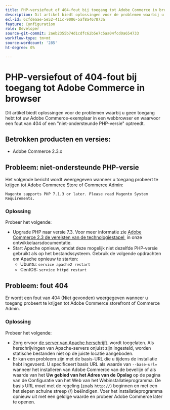 ```yaml
---
title: PHP-versiefout of 404-fout bij toegang tot Adobe Commerce in browser
description: Dit artikel biedt oplossingen voor de problemen waarbij u geen toegang hebt tot uw Adobe Commerce-exemplaar in een webbrowser en waarvoor een fout van 404 of een "niet-ondersteunde PHP-versie" optreedt.
exl-id: 6cfdeaae-5e52-411c-9006-5af8a467873a
feature: Configuration
role: Developer
source-git-commit: 2aeb2355b74d1cdfc62b5e7c5aa04fcd0a654733
workflow-type: tm+mt
source-wordcount: '285'
ht-degree: 0%

---
```


# PHP-versiefout of 404-fout bij toegang tot Adobe Commerce in browser

Dit artikel biedt oplossingen voor de problemen waarbij u geen toegang hebt tot uw Adobe Commerce-exemplaar in een webbrowser en waarvoor een fout van 404 of een &quot;niet-ondersteunde PHP-versie&quot; optreedt.

## Betrokken producten en versies:

* Adobe Commerce 2.3.x

## Probleem: niet-ondersteunde PHP-versie

Het volgende bericht wordt weergegeven wanneer u toegang probeert te krijgen tot Adobe Commerce Store of Commerce Admin:

`Magento supports PHP 7.1.3 or later. Please read Magento System Requirements.`

### Oplossing

Probeer het volgende:

* Upgrade PHP naar versie 7.3. Voor meer informatie zie [&#x200B; Adobe Commerce 2.3 de vereisten van de technologiestapel &#x200B;](https://experienceleague.adobe.com/nl/docs/commerce-operations/installation-guide/system-requirements) in onze ontwikkelaarsdocumentatie.
* Start Apache opnieuw, omdat deze mogelijk niet dezelfde PHP-versie gebruikt als op het bestandssysteem. Gebruik de volgende opdrachten om Apache opnieuw te starten:
   * Ubuntu: `service apache2 restart`
   * CentOS: `service httpd restart`

## Probleem: fout 404

Er wordt een fout van 404 (Niet gevonden) weergegeven wanneer u toegang probeert te krijgen tot Adobe Commerce storefront of Commerce Admin.

### Oplossing

Probeer het volgende:

* Zorg ervoor [&#x200B; de server van Apache herschrijft &#x200B;](https://experienceleague.adobe.com/nl/docs/commerce-operations/installation-guide/prerequisites/web-server/apache) wordt toegelaten. Als herschrijvingen van Apache-servers onjuist zijn ingesteld, worden statische bestanden niet op de juiste locatie aangeboden.
* Er kan een probleem zijn met de basis-URL die u tijdens de installatie hebt ingevoerd. U specificeert basis URL als waarde van `--base-url=` wanneer het installeren van Adobe Commerce van de bevellijn of als waarde van het **Uw gebied van het Adres van de Opslag** op de pagina van de Configuratie van het Web van het Webinstallatieprogramma. De basis URL *moet* met de regeling (zoals `http://`) beginnen en met een het slepen schuine streep (/) beëindigen. Voer het installatieprogramma opnieuw uit met een geldige waarde en probeer Adobe Commerce later te openen.
